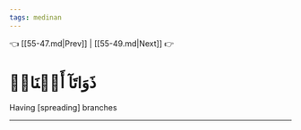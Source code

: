 ```yaml
---
tags: medinan
---
```


👈 [[55-47.md|Prev]] | [[55-49.md|Next]] 👉

# ذَوَاتَآ أَفۡنَانٖ

Having [spreading] branches

---

